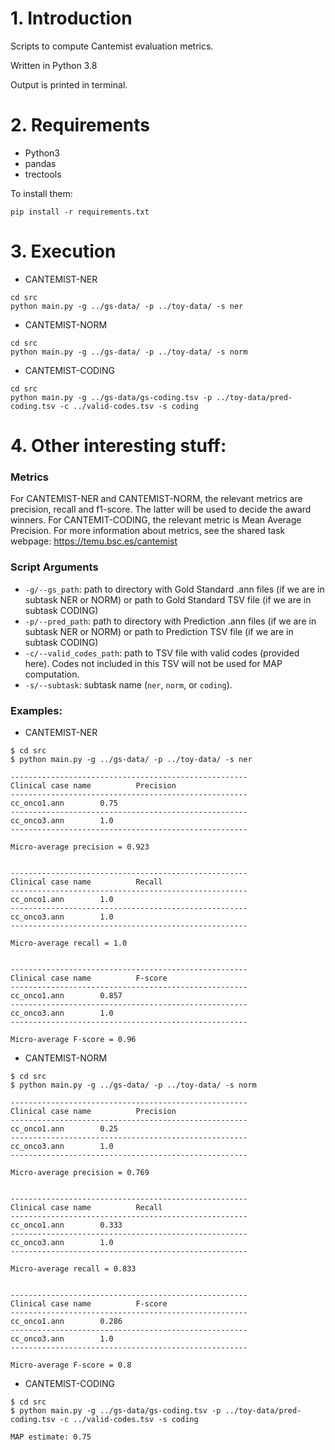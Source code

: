 # 1. Introduction

Scripts to compute Cantemist evaluation metrics.

Written in Python 3.8

Output is printed in terminal.

# 2. Requirements

+ Python3
+ pandas
+ trectools

To install them: 
```
pip install -r requirements.txt
```


# 3. Execution
+ CANTEMIST-NER

```
cd src  
python main.py -g ../gs-data/ -p ../toy-data/ -s ner
```

+ CANTEMIST-NORM

```
cd src
python main.py -g ../gs-data/ -p ../toy-data/ -s norm
```

+ CANTEMIST-CODING

```
cd src
python main.py -g ../gs-data/gs-coding.tsv -p ../toy-data/pred-coding.tsv -c ../valid-codes.tsv -s coding
```

# 4. Other interesting stuff:
### Metrics
For CANTEMIST-NER and CANTEMIST-NORM, the relevant metrics are precision, recall and f1-score. The latter will be used to decide the award winners.
For CANTEMIT-CODING, the relevant metric is Mean Average Precision.
For more information about metrics, see the shared task webpage: https://temu.bsc.es/cantemist

### Script Arguments
+ ```-g/--gs_path```: path to directory with Gold Standard .ann files (if we are in subtask NER or NORM) or path to Gold Standard TSV file (if we are in subtask CODING)
+ ```-p/--pred_path```: path to directory with Prediction .ann files (if we are in subtask NER or NORM) or path to Prediction TSV file (if we are in subtask CODING)
+ ```-c/--valid_codes_path```: path to TSV file with valid codes (provided here). Codes not included in this TSV will not be used for MAP computation.
+ ```-s/--subtask```: subtask name (```ner```, ```norm```, or ```coding```).

### Examples: 
+ CANTEMIST-NER

```
$ cd src
$ python main.py -g ../gs-data/ -p ../toy-data/ -s ner

-----------------------------------------------------
Clinical case name			Precision
-----------------------------------------------------
cc_onco1.ann		0.75
-----------------------------------------------------
cc_onco3.ann		1.0
-----------------------------------------------------

Micro-average precision = 0.923


-----------------------------------------------------
Clinical case name			Recall
-----------------------------------------------------
cc_onco1.ann		1.0
-----------------------------------------------------
cc_onco3.ann		1.0
-----------------------------------------------------

Micro-average recall = 1.0


-----------------------------------------------------
Clinical case name			F-score
-----------------------------------------------------
cc_onco1.ann		0.857
-----------------------------------------------------
cc_onco3.ann		1.0
-----------------------------------------------------

Micro-average F-score = 0.96

```

+ CANTEMIST-NORM

```
$ cd src
$ python main.py -g ../gs-data/ -p ../toy-data/ -s norm

-----------------------------------------------------
Clinical case name			Precision
-----------------------------------------------------
cc_onco1.ann		0.25
-----------------------------------------------------
cc_onco3.ann		1.0
-----------------------------------------------------

Micro-average precision = 0.769


-----------------------------------------------------
Clinical case name			Recall
-----------------------------------------------------
cc_onco1.ann		0.333
-----------------------------------------------------
cc_onco3.ann		1.0
-----------------------------------------------------

Micro-average recall = 0.833


-----------------------------------------------------
Clinical case name			F-score
-----------------------------------------------------
cc_onco1.ann		0.286
-----------------------------------------------------
cc_onco3.ann		1.0
-----------------------------------------------------

Micro-average F-score = 0.8

```

+ CANTEMIST-CODING

```
$ cd src
$ python main.py -g ../gs-data/gs-coding.tsv -p ../toy-data/pred-coding.tsv -c ../valid-codes.tsv -s coding

MAP estimate: 0.75

```

